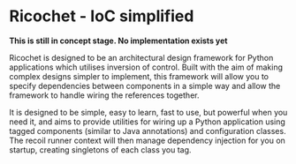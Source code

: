 # Ricochet - IoC simplified

**This is still in concept stage. No implementation exists yet**

Ricochet is designed to be an architectural design framework for Python applications which utilises inversion of 
control. Built with the aim of making complex designs simpler to implement, this framework will allow you to specify 
dependencies between components in a simple way and allow the framework to handle wiring the references together.  

It is designed to be simple, easy to learn, fast to use, but powerful when you need it, and aims to provide utilities
for wiring up a Python application using tagged components (similar to Java annotations) and configuration classes.
The recoil runner context will then manage dependency injection for you on startup, creating singletons of each
class you tag.

